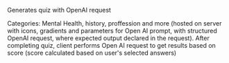  
Generates quiz with OpenAI request

Categories: Mental Health, history, proffession and more (hosted on server with icons, gradients and parameters for Open AI prompt, with structured OpenAI request, where expected output declared in the request).
After completing quiz, client performs Open AI request to get results based on score (score calculated based on user's selected answers)


